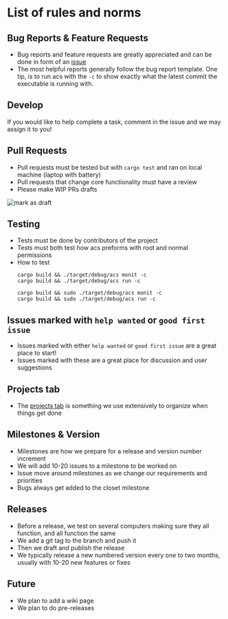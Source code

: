 # List of rules and norms

## Bug Reports & Feature Requests
- Bug reports and feature requests are greatly appreciated and can be done in form of an [issue](https://github.com/JakeRoggenbuck/auto-clock-speed/issues)
- The most helpful reports generally follow the bug report template. One tip, is to run acs with the `-c` to show exactly what the latest commit the executable is running with. 

## Develop
If you would like to help complete a task, comment in the issue and we may assign it to you!

## Pull Requests
- Pull requests must be tested but with `cargo test` and ran on local machine (laptop with battery)
- Pull requests that change core functionality must have a review
- Please make WIP PRs drafts

![mark as draft](https://user-images.githubusercontent.com/35516367/152289665-76631734-fbe4-41e6-9b6e-6a7019fa6ff4.png)

## Testing
- Tests must be done by contributors of the project
- Tests must both test how acs preforms with root and normal permissions
- How to test
	```
	cargo build && ./target/debug/acs monit -c 
	cargo build && ./target/debug/acs run -c 

	cargo build && sudo ./target/debug/acs monit -c 
	cargo build && sudo ./target/debug/acs run -c 
	```

## Issues marked with `help wanted` or `good first issue`
- Issues marked with either `help wanted` or `good first issue` are a great place to start!
- Issues marked with these are a great place for discussion and user suggestions

## Projects tab
- The [projects tab](https://github.com/JakeRoggenbuck/auto-clock-speed/projects/1) is something we use extensively to organize when things get done

## Milestones & Version
- Milestones are how we prepare for a release and version number increment
- We will add 10-20 issues to a milestone to be worked on
- Issue move around milestones as we change our requirements and priorities
- Bugs always get added to the closet milestone

## Releases
- Before a release, we test on several computers making sure they all function, and all function the same
- We add a git tag to the branch and push it
- Then we draft and publish the release
- We typically release a new numbered version every one to two months, usually with 10-20 new features or fixes

## Future
- We plan to add a wiki page
- We plan to do pre-releases
